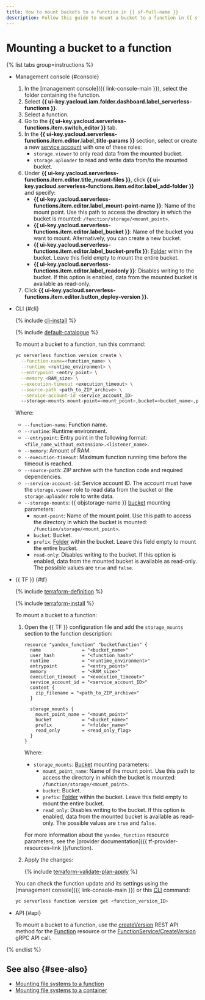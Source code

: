 ```yaml
---
title: How to mount buckets to a function in {{ sf-full-name }}
description: Follow this guide to mount a bucket to a function in {{ sf-name }}.
---
```


# Mounting a bucket to a function

{% list tabs group=instructions %}

- Management console {#console}

  1. In the [management console]({{ link-console-main }}), select the folder containing the function.
  1. Select **{{ ui-key.yacloud.iam.folder.dashboard.label_serverless-functions }}**.
  1. Select a function.
  1. Go to the **{{ ui-key.yacloud.serverless-functions.item.switch_editor }}** tab.
  1. In the **{{ ui-key.yacloud.serverless-functions.item.editor.label_title-params }}** section, select or create a new [service account](../../../iam/concepts/users/service-accounts) with one of these roles:
     * `storage.viewer` to only read data from the mounted bucket.
     * `storage.uploader` to read and write data from/to the mounted bucket.
  1. Under **{{ ui-key.yacloud.serverless-functions.item.editor.title_mount-files }}**, click **{{ ui-key.yacloud.serverless-functions.item.editor.label_add-folder }}** and specify:
      * **{{ ui-key.yacloud.serverless-functions.item.editor.label_mount-point-name }}**: Name of the mount point. Use this path to access the directory in which the bucket is mounted: `/function/storage/<mount_point>`.
      * **{{ ui-key.yacloud.serverless-functions.item.editor.label_bucket }}**: Name of the bucket you want to mount. Alternatively, you can create a new bucket.
      * **{{ ui-key.yacloud.serverless-functions.item.editor.label_bucket-prefix }}**: [Folder](../../../storage/concepts/object.md#folder) within the bucket. Leave this field empty to mount the entire bucket.
      * **{{ ui-key.yacloud.serverless-functions.item.editor.label_readonly }}**: Disables writing to the bucket. If this option is enabled, data from the mounted bucket is available as read-only.
  1. Click **{{ ui-key.yacloud.serverless-functions.item.editor.button_deploy-version }}**.

- CLI {#cli}

  {% include [cli-install](../../../_includes/cli-install.md) %}

  {% include [default-catalogue](../../../_includes/default-catalogue.md) %}

  To mount a bucket to a function, run this command:

  ```bash
  yc serverless function version create \
    --function-name=<function_name> \
    --runtime <runtime_environment> \
    --entrypoint <entry_point> \
    --memory <RAM_size> \
    --execution-timeout <execution_timeout> \
    --source-path <path_to_ZIP_archive> \
    --service-account-id <service_account_ID>
    --storage-mounts mount-point=<mount_point>,bucket=<bucket_name>,prefix=<folder_name>,read-only=false
  ```

  Where:

  * `--function-name`: Function name.
  * `--runtime`: Runtime environment.
  * `--entrypoint`: Entry point in the following format: `<file_name_without_extension>.<listener_name>`.
  * `--memory`: Amount of RAM.
  * `--execution-timeout`: Maximum function running time before the timeout is reached.
  * `--source-path`: ZIP archive with the function code and required dependencies.
  * `--service-account-id`: Service account ID. The account must have the `storage.viewer` role to read data from the bucket or the `storage.uploader` role to write data.
  * `--storage-mounts`: {{ objstorage-name }} [bucket](../../../storage/concepts/bucket.md) mounting parameters:
    * `mount-point`: Name of the mount point. Use this path to access the directory in which the bucket is mounted: `/function/storage/<mount_point>`.
    * `bucket`: Bucket.
    * `prefix`: [Folder](../../../storage/concepts/object.md#folder) within the bucket. Leave this field empty to mount the entire bucket.
    * `read-only`: Disables writing to the bucket. If this option is enabled, data from the mounted bucket is available as read-only. The possible values are `true` and `false`.

- {{ TF }} {#tf}

  {% include [terraform-definition](../../../_tutorials/_tutorials_includes/terraform-definition.md) %}

  {% include [terraform-install](../../../_includes/terraform-install.md) %}

  To mount a bucket to a function:

  1. Open the {{ TF }} configuration file and add the `storage_mounts` section to the function description:

      ```hcl
      resource "yandex_function" "bucketfunction" {
        name               = "<bucket_name>"
        user_hash          = "<function_hash>"
        runtime            = "<runtime_environment>"
        entrypoint         = "<entry_point>"
        memory             = "<RAM_size>"
        execution_timeout  = "<execution_timeout>"
        service_account_id = "<service_account_ID>"
        content {
          zip_filename = "<path_to_ZIP_archive>"
        }

        storage_mounts {
          mount_point_name = "<mount_point>"
          bucket           = "<bucket_name>"
          prefix           = "<folder_name>"
          read_only        = <read_only_flag>
        }
      }
      ```

      Where:

      * `storage_mounts`: [Bucket](../../../storage/concepts/bucket.md) mounting parameters:
        * `mount_point_name`: Name of the mount point. Use this path to access the directory in which the bucket is mounted: `/function/storage/<mount_point>`.
        * `bucket`: Bucket.
        * `prefix`: [Folder](../../../storage/concepts/object.md#folder) within the bucket. Leave this field empty to mount the entire bucket.
        * `read_only`: Disables writing to the bucket. If this option is enabled, data from the mounted bucket is available as read-only. The possible values are `true` and `false`.

      For more information about the `yandex_function` resource parameters, see the [provider documentation]({{ tf-provider-resources-link }}/function).

  1. Apply the changes:

     {% include [terraform-validate-plan-apply](../../../_tutorials/_tutorials_includes/terraform-validate-plan-apply.md) %}

  You can check the function update and its settings using the [management console]({{ link-console-main }}) or this [CLI](../../../cli/quickstart.md) command:

  ```bash
  yc serverless function version get <function_version_ID>
  ```

- API {#api}

  To mount a bucket to a function, use the [createVersion](../../functions/api-ref/Function/createVersion.md) REST API method for the [Function](../../functions/api-ref/Function/index.md) resource or the [FunctionService/CreateVersion](../../functions/api-ref/grpc/Function/createVersion.md) gRPC API call.

{% endlist %}

## See also {#see-also}

* [Mounting file systems to a function](../../concepts/mounting.md)
* [Mounting file systems to a container](../../../serverless-containers/concepts/mounting.md)
